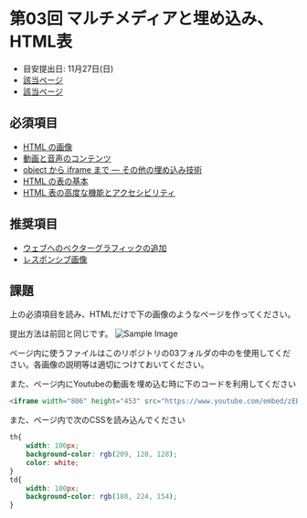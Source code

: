 # 第03回 マルチメディアと埋め込み、HTML表
- 目安提出日: 11月27日(日)
- [該当ページ](https://developer.mozilla.org/ja/docs/Learn/HTML/Multimedia_and_embedding)
- [該当ページ](https://developer.mozilla.org/ja/docs/Learn/HTML/Tables)

## 必須項目
- [HTML の画像](https://developer.mozilla.org/ja/docs/Learn/HTML/Multimedia_and_embedding/Images_in_HTML)
- [動画と音声のコンテンツ](https://developer.mozilla.org/ja/docs/Learn/HTML/Multimedia_and_embedding/Video_and_audio_content)
- [object から iframe まで — その他の埋め込み技術](https://developer.mozilla.org/ja/docs/Learn/HTML/Multimedia_and_embedding/Other_embedding_technologies)
- [HTML の表の基本](https://developer.mozilla.org/ja/docs/Learn/HTML/Tables/Basics)
- [HTML 表の高度な機能とアクセシビリティ](https://developer.mozilla.org/ja/docs/Learn/HTML/Tables/Advanced)

## 推奨項目
- [ウェブへのベクターグラフィックの追加](https://developer.mozilla.org/ja/docs/Learn/HTML/Multimedia_and_embedding/Adding_vector_graphics_to_the_Web)
- [レスポンシブ画像](https://developer.mozilla.org/ja/docs/Learn/HTML/Multimedia_and_embedding/Responsive_images)

## 課題
上の必須項目を読み、HTMLだけで下の画像のようなページを作ってください。

提出方法は前回と同じです。
![Sample Image](https://user-images.githubusercontent.com/83213179/199967874-868996f4-efb9-439d-bb58-10bd56497f55.png)

ページ内に使うファイルはこのリポジトリの03フォルダの中のを使用してください。各画像の説明等は適切につけておいてください。

また、ページ内にYoutubeの動画を埋め込む時に下のコードを利用してください

```html
<iframe width="806" height="453" src="https://www.youtube.com/embed/zEBw7lY2QXs" title="【ワークライフ・ジャパン】 過労死はなくなるのか　犠牲者遺族に話を聞く" frameborder="0" allow="accelerometer; autoplay; clipboard-write; encrypted-media; gyroscope; picture-in-picture" allowfullscreen></iframe>
```

また、ページ内で次のCSSを読み込んでください
```css
th{
    width: 100px;
    background-color: rgb(209, 128, 128);
    color: white;
}
td{
    width: 100px;
    background-color: rgb(180, 224, 154);
}
```
